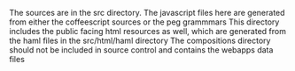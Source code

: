The sources are in the src directory.
The javascript files here are generated from either the coffeescript sources or the peg grammmars
This directory includes the public facing html resources as well, which are generated from the haml files in the src/html/haml directory
The compositions directory should not be included in source control and contains the webapps data files

